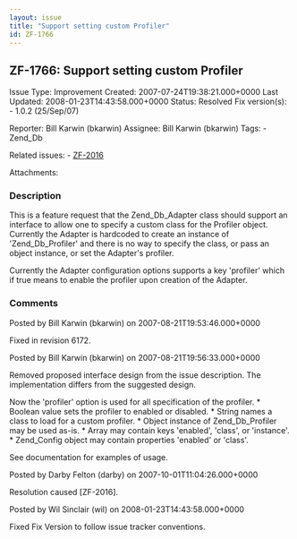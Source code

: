 ```yaml
---
layout: issue
title: "Support setting custom Profiler"
id: ZF-1766
---
```


ZF-1766: Support setting custom Profiler
----------------------------------------

 Issue Type: Improvement Created: 2007-07-24T19:38:21.000+0000 Last Updated: 2008-01-23T14:43:58.000+0000 Status: Resolved Fix version(s): - 1.0.2 (25/Sep/07)
 
 Reporter:  Bill Karwin (bkarwin)  Assignee:  Bill Karwin (bkarwin)  Tags: - Zend\_Db
 
 Related issues: - [ZF-2016](/issues/browse/ZF-2016)
 
 Attachments: 
### Description

This is a feature request that the Zend\_Db\_Adapter class should support an interface to allow one to specify a custom class for the Profiler object. Currently the Adapter is hardcoded to create an instance of 'Zend\_Db\_Profiler' and there is no way to specify the class, or pass an object instance, or set the Adapter's profiler.

Currently the Adapter configuration options supports a key 'profiler' which if true means to enable the profiler upon creation of the Adapter.

 

 

### Comments

Posted by Bill Karwin (bkarwin) on 2007-08-21T19:53:46.000+0000

Fixed in revision 6172.

 

 

Posted by Bill Karwin (bkarwin) on 2007-08-21T19:56:33.000+0000

Removed proposed interface design from the issue description. The implementation differs from the suggested design.

Now the 'profiler' option is used for all specification of the profiler. \* Boolean value sets the profiler to enabled or disabled. \* String names a class to load for a custom profiler. \* Object instance of Zend\_Db\_Profiler may be used as-is. \* Array may contain keys 'enabled', 'class', or 'instance'. \* Zend\_Config object may contain properties 'enabled' or 'class'.

See documentation for examples of usage.

 

 

Posted by Darby Felton (darby) on 2007-10-01T11:04:26.000+0000

Resolution caused [ZF-2016].

 

 

Posted by Wil Sinclair (wil) on 2008-01-23T14:43:58.000+0000

Fixed Fix Version to follow issue tracker conventions.

 

 